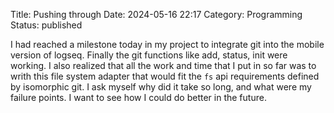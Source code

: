Title: Pushing through
Date: 2024-05-16 22:17
Category: Programming
Status: published

I had reached a milestone today in my project to integrate git into the mobile version of logseq. Finally the git functions like add, status, init were working. I also realized that all the work and time that I put in so far was to writh this file system adapter that would fit the `fs` api requirements defined by isomorphic git. I ask myself why did it take so long, and what were my failure points. I want to see how I could do better in the future.